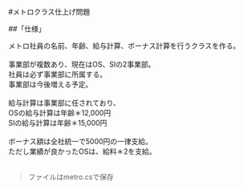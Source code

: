 #メトロクラス仕上げ問題

##「仕様」

メトロ社員の名前、年齢、給与計算、ボーナス計算を行うクラスを作る。  
<br>
事業部が複数あり、現在はOS、SIの2事業部。  
社員は必ず事業部に所属する。  
事業部は今後増える予定。  
<br>
給与計算は事業部に任されており、  
OSの給与計算は年齢＊12,000円  
SIの給与計算は年齢＊15,000円  
<br>
ボーナス額は全社統一で5000円の一律支給。  
ただし業績が良かったOSは、給料＊2を支給。  
<br>
> ファイルはmetro.csで保存
